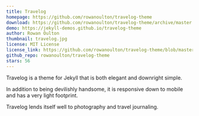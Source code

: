 ```yaml
---
title: Travelog
homepage: https://github.com/rowanoulton/travelog-theme
download: https://github.com/rowanoulton/travelog-theme/archive/master.zip
demo: https://jekyll-demos.github.io/travelog-theme
author: Rowan Oulton
thumbnail: travelog.jpg
license: MIT License
license_link: https://github.com/rowanoulton/travelog-theme/blob/master/LICENSE
github_repo: rowanoulton/travelog-theme
stars: 56
---
```


Travelog is a theme for Jekyll that is both elegant and downright
simple.

In addition to being devilishly handsome, it is responsive down to
mobile and has a very light footprint.

Travelog lends itself well to photography and travel journaling.
